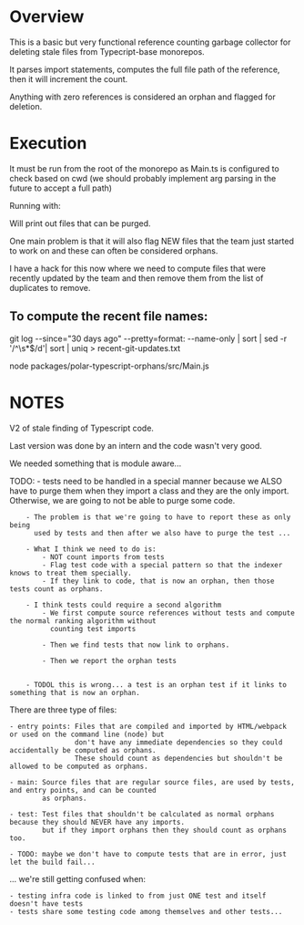 # Overview

This is a basic but very functional reference counting garbage collector for
deleting stale files from Typecript-base monorepos.

It parses import statements, computes the full file path of the reference, then it will increment the count.

Anything with zero references is considered an orphan and flagged for deletion.

# Execution

It must be run from the root of the monorepo as Main.ts is configured to check based on cwd (we should probably
implement arg parsing in the future to accept a full path)

Running with: 


Will print out files that can be purged.

One main problem is that it will also flag NEW files that the team just started
to work on and these can often be considered orphans.

I have a hack for this now where we need to compute files that were recently
updated by the team and then remove them from the list of duplicates to remove.

## To compute the recent file names:

git log --since="30 days ago" --pretty=format: --name-only | sort | sed -r '/^\s*$/d'| sort | uniq > recent-git-updates.txt

node packages/polar-typescript-orphans/src/Main.js

# NOTES

V2 of stale finding of Typescript code.

Last version was done by an intern and the code wasn't very good.  

We needed something that is module aware... 

TODO:
    - tests need to be handled in a special manner because we ALSO have to purge 
      them when they import a class and they are the only import.  Otherwise, we
      are going to not be able to purge some code.

        - The problem is that we're going to have to report these as only being 
          used by tests and then after we also have to purge the test ... 

        - What I think we need to do is:
            - NOT count imports from tests 
            - Flag test code with a special pattern so that the indexer knows to treat them specially.
            - If they link to code, that is now an orphan, then those tests count as orphans.

        - I think tests could require a second algorithm
            - We first compute source references without tests and compute the normal ranking algorithm without
              counting test imports

            - Then we find tests that now link to orphans.

            - Then we report the orphan tests
    

        - TODOL this is wrong... a test is an orphan test if it links to something that is now an orphan.


There are three type of files:

    - entry points: Files that are compiled and imported by HTML/webpack or used on the command line (node) but 
                    don't have any immediate dependencies so they could accidentally be computed as orphans.
                    These should count as dependencies but shouldn't be allowed to be computed as orphans.

    - main: Source files that are regular source files, are used by tests, and entry points, and can be counted
            as orphans.

    - test: Test files that shouldn't be calculated as normal orphans because they should NEVER have any imports.
            but if they import orphans then they should count as orphans too.

    - TODO: maybe we don't have to compute tests that are in error, just let the build fail... 

... we're still getting confused when:

    - testing infra code is linked to from just ONE test and itself doesn't have tests
    - tests share some testing code among themselves and other tests...
    
